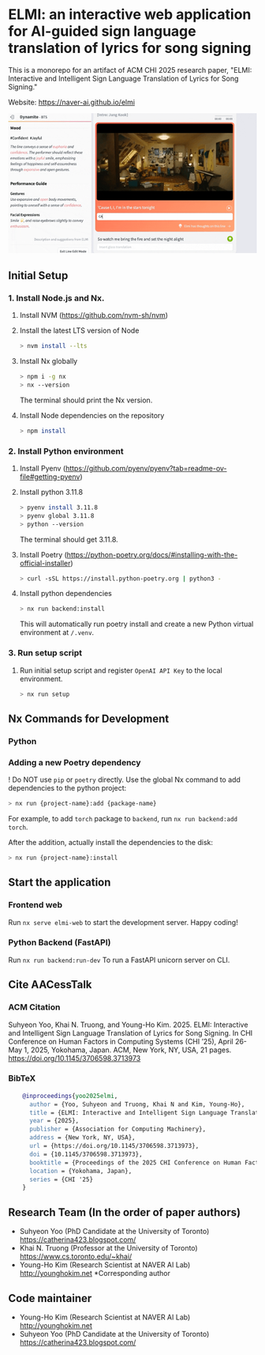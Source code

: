 # ELMI: an interactive web application for AI-guided sign language translation of lyrics for song signing

This is a monorepo for an artifact of ACM CHI 2025 research paper, "ELMI: Interactive and Intelligent Sign Language Translation of Lyrics for Song Signing."

Website: https://naver-ai.github.io/elmi

<img src="https://github.com/naver-ai/elmi-monorepo/blob/main/elmi_demo_loop.gif"/>


## Initial Setup
### 1. Install Node.js and Nx.
1. Install NVM (https://github.com/nvm-sh/nvm)

2. Install the latest LTS version of Node
    ```sh
    > nvm install --lts
    ```

3. Install Nx globally
    ```sh
    > npm i -g nx
    > nx --version
    ```
    The terminal should print the Nx version.

4. Install Node dependencies on the repository
    ```sh
    > npm install
    ```



### 2. Install Python environment
1. Install Pyenv (https://github.com/pyenv/pyenv?tab=readme-ov-file#getting-pyenv)

2. Install python 3.11.8
    ```sh
    > pyenv install 3.11.8
    > pyenv global 3.11.8
    > python --version
    ```
    The terminal should get 3.11.8.

3. Install Poetry (https://python-poetry.org/docs/#installing-with-the-official-installer)
    ```sh
    > curl -sSL https://install.python-poetry.org | python3 -
    ```

4. Install python dependencies
    ```sh
    > nx run backend:install
    ```
    This will automatically run poetry install and create a new Python virtual environment at `/.venv`.

### 3. Run setup script

1. Run initial setup script and register `OpenAI API Key` to the local environment.
    ```sh
    > nx run setup 
    ```

## Nx Commands for Development

### Python
### Adding a new Poetry dependency
! Do NOT use `pip` or `poetry` directly.
Use the global Nx command to add dependencies to the python project:
```sh
> nx run {project-name}:add {package-name}
```

For example, to add `torch` package to `backend`, run `nx run backend:add torch`.

After the addition, actually install the dependencies to the disk:

```sh
> nx run {project-name}:install
```


## Start the application

### Frontend web
Run `nx serve elmi-web` to start the development server. Happy coding!

### Python Backend (FastAPI)
Run `nx run backend:run-dev` To run a FastAPI unicorn server on CLI.


## Cite AACessTalk

### ACM Citation

Suhyeon Yoo, Khai N. Truong, and Young-Ho Kim. 2025. ELMI: Interactive and Intelligent Sign Language Translation of Lyrics for Song Signing. In CHI Conference on Human Factors in Computing Systems (CHI ’25), April 26-May 1, 2025, Yokohama, Japan. ACM, New York, NY, USA, 21 pages. https://doi.org/10.1145/3706598.3713973

### BibTeX

```bibtex
    @inproceedings{yoo2025elmi,
      author = {Yoo, Suhyeon and Truong, Khai N and Kim, Young-Ho},
      title = {ELMI: Interactive and Intelligent Sign Language Translation of Lyrics for Song Signing},
      year = {2025},
      publisher = {Association for Computing Machinery},
      address = {New York, NY, USA},
      url = {https://doi.org/10.1145/3706598.3713973},
      doi = {10.1145/3706598.3713973},
      booktitle = {Proceedings of the 2025 CHI Conference on Human Factors in Computing Systems},
      location = {Yokohama, Japan},
      series = {CHI '25}
    }
```

## Research Team (In the order of paper authors)

* Suhyeon Yoo (PhD Candidate at the University of Toronto) https://catherina423.blogspot.com/
* Khai N. Truong (Professor at the University of Toronto) https://www.cs.toronto.edu/~khai/
* Young-Ho Kim (Research Scientist at NAVER AI Lab) http://younghokim.net *Corresponding author


## Code maintainer

* Young-Ho Kim (Research Scientist at NAVER AI Lab) http://younghokim.net
* Suhyeon Yoo (PhD Candidate at the University of Toronto) https://catherina423.blogspot.com/